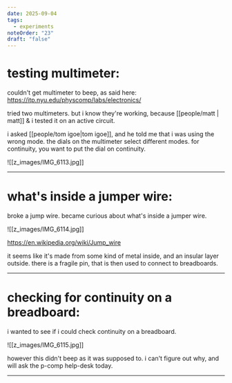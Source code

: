 ```yaml
---
date: 2025-09-04
tags:
  - experiments
noteOrder: "23"
draft: "false"
---
```

# testing multimeter: 
couldn't get multimeter to beep, as said here: https://itp.nyu.edu/physcomp/labs/electronics/

tried two multimeters. but i know they're working, because [[people/matt | matt]] & i tested it on an active circuit. 

i asked [[people/tom igoe|tom igoe]], and he told me that i was using the wrong mode. the dials on the multimeter select different modes. for continuity, you want to put the dial on continuity. 

![[z_images/IMG_6113.jpg]]

---
# what's inside a jumper wire: 
broke a jump wire. became curious about what's inside a jumper wire. 

![[z_images/IMG_6114.jpg]]

https://en.wikipedia.org/wiki/Jump_wire

it seems like it's made from some kind of metal inside, and an insular layer outside. there is a fragile pin, that is then used to connect to breadboards. 

---
# checking for continuity on a breadboard: 
i wanted to see if i could check continuity on a breadboard. 

![[z_images/IMG_6115.jpg]]

however this didn't beep as it was supposed to. i can't figure out why, and will ask the p-comp help-desk today. 

---

